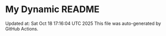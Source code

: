 # My Dynamic README
Updated at: Sat Oct 18 17:16:04 UTC 2025
This file was auto-generated by GitHub Actions.
